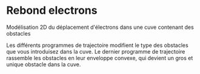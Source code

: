 # Rebond electrons
 Modélisation 2D du déplacement d'électrons dans une cuve contenant des obstacles

Les différents programmes de trajectoire modifient le type des obstacles que vous introduisez dans la cuve.
Le dernier programme de trajectoire rassemble les obstacles en leur enveloppe convexe, qui devient un gros et unique obstacle dans la cuve.